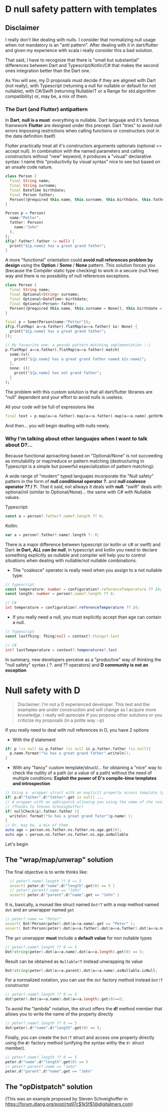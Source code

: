 # D null safety pattern with templates

## Disclaimer

I really don't like dealing with nulls.  I consider that normalizing null usage when not mandatory is an "anti pattern".  After dealing with it in dart/flutter and given my experience with scala i really consider this a bad solution.  

That said, I have to recognize that there is "small but substantial" differences between Dart and Typescript/Kotlin/C# that makes the second ones integration better than the Dart one.

As You will see, my D proposals must decide if they are aligned with Dart (not really), with Typescript (returning a null for nullable or default for not nullable), with C#/Swift (returning Nullable!T or a Range for std.algorithm compatibility) or, may be, a mix of them.

### The Dart (and Flutter) antipattern

In **Dart**, **null is a must**:  everything is nullable. Dart languaje and it's famous framework **Flutter** are designed under this precept. Dart "tries" to avoid null errors impossing restrictions when calling functions or constructors (not in the data definition itself)

Flutter practically treat all it's constructors arguments optionals (optional == accept null).   In combination with the named parameters and calling constructors without "new" keyword, it produces a "visual" declarative syntax:  I name this "productivity by visual syntax" nice to see but based on an unsafe code nature.

```Dart
class Person {
  final String name;
  final String surname;
  final DateTime birthdate;
  final Person father;
  Person({@required this.name, this.surname, this.birthdate, this.father});
}

Person p = Person(
  name:"Petter", 
  father: Person(
    name:"John"
  ),
);
if(p?.father?.father != null) {
  print("${p.name} has a great grand father";
}
```

A more "functional" orientation could **avoid null references problem by design** using the **Option** / **Some** / **None** pattern.
This solution forces you (because the Compiler static type checking) to work in a secure (null free) way and there is no possibility of null references exceptions.  

```Dart
class Person {
  final String name;
  final Optional<String> surname;
  final Optional<DateTime> birthdate;
  final Optional<Person> father;
  Person({@required this.name, this.surname = None(), this.birthdate = None(), this.father = None()});
}

final p = Some(Person(name:"Petter"));
if(p.flatMap( a=>a.father).flatMap(a=>a.father) is! None) {
  print("${p.name} has a great grand father";
});

// My favourite one: a pesudo pattern matching implementation :-)
p.flatMap( a=>a.father).flatMap(a=>a.father).match( 
  some:(v){  
    print("${p.name} has a great grand father named ${v.name}"; 
  }, 
  none: (){ 
    print("${p.name} has not grand father";
  }
);
```

The problem with this custom solution is that all dart/flutter libraries are "null" dependent and your effort to avoid nulls is useless.

All your code will be full of expressions like
```Dart
final text = p.map(a=>a.father).map(a=>a.father).map(a=>a.name).getOrNull();
```
And then... you will begin dealling with nulls newly.

### Why I'm talking about other languajes when I want to talk about D?... 

Because functional aproaching based on "Optional/None" is not succeeding as inmutability or map/reduce or pattern matching (destructuring in Typescript is a simple but powerful especialization of pattern matching):  

A wide range of "modern" typed languajes incorporate the "Null safety" pattern in the form of **null conditional operator _?._** and **null coalesce operator _??_ / _?:_**.  That it said, not allways it deals with **null**: "swift" deals with optional/nil (similar to Optional/None)... the same with C# with Nullable values.

Typescript:
```ts
const a = person?.father?.name?.length ?? 0;
```

Kotlin:
```kotlin
var a = person?.father?.name?.length ?: 0;
```

There is a major difference between typescript (or kotlin or c# or swift) and Dart: **in Dart, _ALL can be null_**, in typescript and kotlin you need to declare something explicitly as nullable and compiler will help you to control situations when dealing with nullable/not nullable combinations.  

* The "coalesce" operator is really need when you assign to a not nullable type:

```typescript
// typescript
const temperature: number = configuration?.referenceTemperature ?? 24;
const length: number = person?.name?.length ?? 0;
```
```c#
// C#
int temperature = configuration?.referenceTemperature ?? 24;
```

* If you really need a null, you must explicitly accept than age can contain a null.

```typescript
// Typescript
const lastThing: Thing|null = context?.things?.last
```
```c#
// C#
int? lastTemperature = context?.temperatures?.last
```

In summary, new developers perceive as a "productive" way of thinking the "null safety" syntax ( ?. and ?? operators) and **D community is not an exception**

# Null safety with D

>
> Disclaimer: I'm not a D experienced developer.  This text and the examples are under construction and will change as I acquire more knowledge.
> I really will apreciate if you propose other solutions or you criticize my proposals (in a polite way :-p)
>

If you really need to deal with null references in D, you have 2 options 

* With the *if* statement

```D
if( p !is null && p.father !is null && p.father.father !is null){
  p.name.format!"%s has a great grand father".writeln();
}
```
* With any "fancy" custom template/struct/... for obtaining a "nice" way to check the nullity of a path (or a value of a path) without the need of multiple conditions:  **Exploit the power of D's compile-time templates and introspection**

```D
// Using a  wrapper struct with an explicit property access template (p!"property") and an uwrapper method (get)
if( p.d!"father".d!"father".get is null) ...
// A wrapper with an opDispatch allowing you using the name of the real properties to check it's nullity:
// (Thanks to Steven Schveighoffer)
if( nullCheck(p).father.father ){
  writeln( format!"%s has a great grand fater"(p.name) );
}
// Or, may be, a mix of them
auto age = person.ns.father.ns.father.ns.age.get(0);
auto age = person.ns.father.ns.father.ns.age.asNullable
```

Let's begin

## The  "wrap/map/unwrap" solution

The final objective is to write thinks like:
```D
  // peter?.name?.length ?? 0 == 5
  assert( peter.d!"name".d!"length".get(0) == 5 )
  // peter?.parent?.name == "John"
  assert( peter.d!"parent".d!"name".get == "John" )
```
  
It is, basically, a monad like struct named ``Dot!T`` with a *map* method named ``dot`` and an unwrapper named ``get``

```D
// peter?.name == "Peter"
assert( Dot!Person(peter).dot(a=>a.name).get == "Peter" );
assert( Dot!Person(peter).dot(a=>a.father).dot(a=>a.father).dot(a=>a.name).get is null );
```

The ``get`` unwrapper **must** include a **default value** for non nullable types
  
```D
// peter?.name?.length ?? 0 == 5
Dot!string(peter).dot(a=>a.name).dot(a=>a.length).get(0) == 5;
```

Result can be obtained as ``Nullable!T`` instead unwrapping its value

```D
Dot!string(peter).dot(a=>a.parent).dot(a=>a.name).asNullable.isNull;
```

For a normalized notation, you can use the ``dot`` factory method instead ``Dot!T`` constructor

```D
// peter?.name?.length ?? 0 == 5
dot(peter).dot(a=>a.name).dot(a=>a.length).get(0)==5;
```

To avoid the "lambda" notation, the struct offers the **d!** method member that allows you to write the name of the property directly

```D
// peter?.name?.length ?? 0 == 5
dot(peter).d!"name".d!"length".get(0) == 5;
```

Finally, you can create the ``Dot!T`` struct and access one property directly using the **``d!``** factory method (unifying the syntax withy the ``d!`` struct member).

```D
// peter?.name?.length ?? 0 == 5
peter.d!"name".d!"length".get(0) == 5
// peter?.parent?.name == "John"
peter.d!"parent".d!"name".get == "John"
```

## The "opDistpatch" solution

(This was an example proposed by Steven Schveighoffer in https://forum.dlang.org/post/rtq97c$1k5f$1@digitalmars.com)

